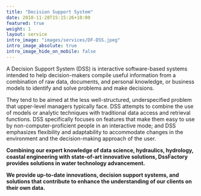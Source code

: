```yaml
---
title: "Decision Support System"
date: 2018-11-28T15:15:26+10:00
featured: true
weight: 1
layout: service
intro_image: "images/services/DF-DSS.jpeg"
intro_image_absolute: true
intro_image_hide_on_mobile: false
---
```


A Decision Support System (DSS) is interactive software-based systems intended to help decision-makers compile useful information from a combination of raw data, documents, and personal knowledge, or business models to identify and solve problems and make decisions.

They tend to be aimed at the less well-structured, underspecified problem that upper-level managers typically face. DSS attempts to combine the use of models or analytic techniques with traditional data access and retrieval functions. DSS specifically focuses on features that make them easy to use by non-computer-proficient people in an interactive mode; and DSS emphasizes flexibility and adaptability to accommodate changes in the environment and the decision-making approach of the user.

**Combining our expert knowledge of data science, hydraulics, hydrology, coastal engineering with state-of-art innovative solutions, DssFactory provides solutions in water technology advancement.**

**We provide up-to-date innovations, decision support systems, and solutions that contribute to enhance the understanding of our clients on their own data.**
